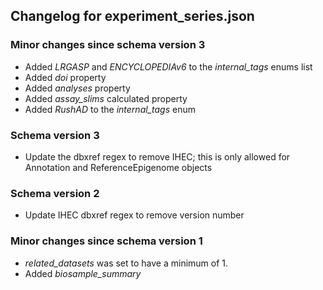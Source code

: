 ## Changelog for experiment_series.json

### Minor changes since schema version 3

* Added *LRGASP* and *ENCYCLOPEDIAv6* to the *internal_tags* enums list
* Added *doi* property
* Added *analyses* property
* Added *assay_slims* calculated property
* Added *RushAD* to the *internal_tags* enum

### Schema version 3

* Update the dbxref regex to remove IHEC; this is only allowed for Annotation and ReferenceEpigenome objects

### Schema version 2

* Update IHEC dbxref regex to remove version number

### Minor changes since schema version 1

* *related_datasets* was set to have a minimum of 1.
* Added *biosample_summary*
